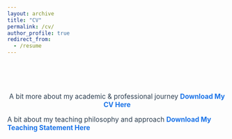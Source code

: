 ```yaml
---
layout: archive
title: "CV"
permalink: /cv/
author_profile: true
redirect_from:
  - /resume
---
```


<h2 style="margin-bottom: 4em; text-align: left;"></h2>

<p style="text-align: center; font-size: 1.1em; color: #2c3e50;">
  A bit more about my academic & professional journey 
  <a href="assets/CV.pdf" target="_blank" style="font-weight: bold; text-decoration: none; color: #1a73e8;">
    Download My CV Here
  </a>
</p>

<p style="text-align: left; font-size: 1.1em; color: #2c3e50;">
  A bit about my teaching philosophy and approach 
  <a href="assets/My Teaching Statement.pdf" target="_blank" style="font-weight: bold; text-decoration: none; color: #1a73e8;">
    Download My Teaching Statement Here
  </a>
</p>
